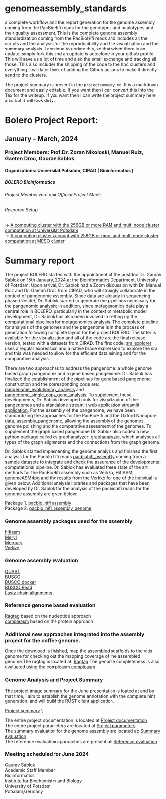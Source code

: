 # genomeassembly_standards
a complete workflow and the report generation for the genome assembly coming from the PacBioHifi reads for the genotypes and haplotypes and their quality assessment. This is the complete genome assembly standardization coming from the PacBioHifi reads and includes all the scripts and the analysis for the reproducibility and the visualziation and the summary analysis. I continue to update this, so that when there is an update, simply fork this and an update is autoclone in your github profile. This will save us a lot of time and also the email exchange and tracking all those. This also includes the shipping of the code to the hpc clusters and everything. I will later think of adding the Github actions to make it directly send to the clusters. 

The project summary is present in the ```projectsummary.md```. It is a markdown document and easily editable. If you want then i can convert this into the Tex for the writeup. If you want then i can write the project summary here also but it will look dirty.

# Bolero Project Report:
## January - March, 2024
### Project Members: Prof.Dr. Zoran Nikoloski, Manuel Ruiz, Gaeten Droc, Gaurav Sablok
#### Organizations: Universitat Potsdam, CIRAD ( Bioinformatics )
##### BOLERO Bioinformatics
###### Project Member Hire and Official Project Meet: 
###### Resource Setup
   -> [A computing cluster with the 256GB or more RAM and multi node cluster computation at Universitat Potsdam](https://docs.hpc.uni-potsdam.de/) \
   -> [A computing cluster account with 256GB or more and multi node cluster computation at MESO cluster](https://meso-lr.umontpellier.fr/documentation-utilisateurs/)
   
# Summary report
The project BOLERO started with the appointment of the postdoc Dr. Gaurav Sablok on 15th January, 2024 at the Bioinformatics Department, University of Potsdam. Upon arrival, Dr. Sablok had a Zoom discussion with Dr. Manuel Ruiz and Dr. Gaetan Droc from CIRAD, who will strongly collaborate in the context of pangenome assembly. Since data are already in sequencing phase (Nestle), Dr. Sablok started to generate the pipelines necessary for the pangenomic analysis; in addition, since metagenomics data play a central role in BOLERO, particularly in the context of metabolic model development, Dr. Sablok has also been involved in setting up the computational pipelines for metagenomics analysis. The complete pipeline for analysis of the genomes and the pangenome is in the process of generation following complete layout for the project BOLERO. The latter is available for the visualization and all of the code are the final release version, tested with a datasets from CIRAD. The first code: [sra_explorer](https://github.com/sablokgaurav/genome_pangenome_sra-explorer) uses a regular expression and a native brace expression to explore the sra and this was needed to allow for the efficient data mining and for the comparative analysis. 

There are two approaches to address the pangenome: a whole genome based graph pangenome and a gene based pangenome. Dr. Sablok has finalized the establishment of the pipelines for gene based pangenome construction and the corresponding code are: [pangenome_evolutionary_analysis](https://github.com/sablokgaurav/pangenome_evolutionary_analysis) and [pangenome_single_copy_gene_analysis](https://github.com/sablokgaurav/pangenome_single_copy_gene_analysis). To supplement these developments, Dr. Sablok developed tools for visualization of the pangenomes and a standalone streamlit web application [streamlit application](https://github.com/sablokgaurav/pangenome_visualization_utilities). For the assembly of the pangenome, we have been standardizing the approaches for the PacBioHifi  and the Oxford Nanopore data, [assembly_pangenome](https://github.com/sablokgaurav/pangraphs_pacbio_nanopore_genome_assembly), allowing the assembly of the genomes, genome polishing and the comparative assessment of the genomes. To supplement the graph based pangenome Dr. Sablok also coded a new python package called as graphanalyzer: [graphanalyzer](https://github.com/sablokgaurav/graphanalyzer), which analyses all types of the graph alignments and the connections from the graph genome. 

Dr. Sablok started implementing the genome analysis and finished the first analysis for the PacbIo hifi reads [pacbiohifi_assembly](https://github.com/sablokgaurav/pacbiohifi_universitat_potsdam) coming from a sample datasets to integrate and check the assurance of the developmental computational pipeline. Dr. Sablok has evaluated three state of the art methods for the PacBioHifi assembly such as Verkko, HifiASM, genomeASM4pg and the results from the Verkko for one of the indiviual is given below. Additional analysis libraries and packages that have been developed by Dr. Sablok for the analysis of the pacbiohifi reads for the genome assembly are given below:

Package 1. [pacbio_hifi assembly](https://github.com/sablokgaurav/pacbiohifi_universitat_potsdam) \
Package 2. [pacbio_hifi_assembly_genome](https://github.com/sablokgaurav/gawk_awk_paf_aligned_genome_fractions)

### Genome assembly packages used for the assembly
[hifiasm](https://github.com/chhylp123/hifiasm) \
[Meryl](https://github.com/marbl/meryl) \
[Merqury](https://github.com/marbl/merqury) \
[Verkko](https://github.com/marbl/verkko) 

### Genome assembly evaluation
[QUAST](https://github.com/ablab/quast) \
[BUSCO](https://github.com/metashot/busco) \
[BUSCO docker](https://gitlab.com/ezlab/busco) \
[BUSCO Read](https://busco.ezlab.org/) \
[Lastz chain alignments](https://github.com/lastz/lastz/tree/master)

### Reference genome based evaluation
[Ragtag](https://github.com/malonge/RagTag) based on the nucleotide approach \
[compleasm](https://github.com/huangnengCSU/compleasm) based on the protein approach

### Additional new approaches integrated into the assembly project for the coffee genome.  

Once the download is finished, map the assembled scaffolds to the vitis genome for checking out the mapping coverage of the assembled genome.The ragtag is located at: [Ragtag](https://github.com/malonge/RagTag)
The genome completeness is also evaluated using the compleasm [compleasm](https://github.com/huangnengCSU/compleasm)

### Genome Analysis and Project Summary

The project image summary for the June presentation is loated at and by that time, i aim to establish the genome annotation with the complete hint generation. and will build the RUST client application. 

[Project summary](https://github.com/sablokgaurav/genomeassembly_standards/blob/main/projectupdate.png) \

The entire project documentation is located at [Project documentation](https://github.com/sablokgaurav/genomeassembly_standards/blob/main/projectsummary.md) \
The entire project parameters are located at [Project parameters](https://github.com/sablokgaurav/genomeassembly_standards/blob/main/projectparameters.md) \
The summary evaluation for the genome assembly are located at: [Summary evaluation](https://github.com/sablokgaurav/genomeassembly_standards/blob/main/summarystats.md) \
The reference evaluation approaches are present at: [Reference evaluation](https://github.com/sablokgaurav/genomeassembly_standards/blob/main/referenceevaluation.md)


### Meeting scheduled for June 2024 

Gaurav Sablok \
Academic Staff Member \
Bioinformatics \
Institute for Biochemistry and Biology \
University of Potsdam \
Potsdam,Germany
